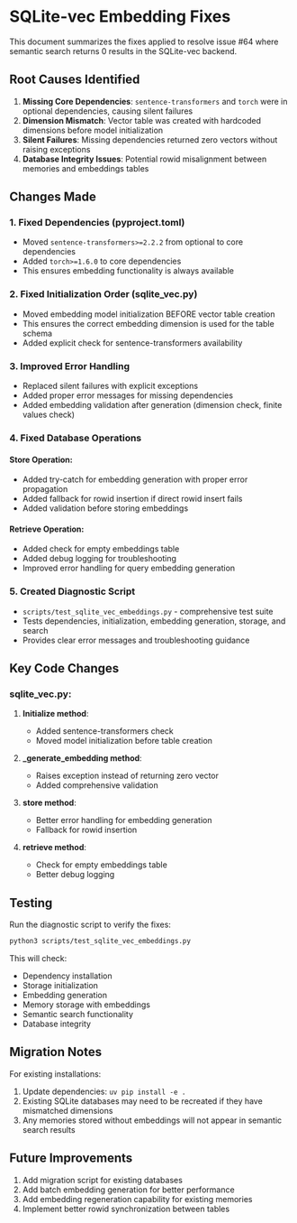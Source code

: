 # SQLite-vec Embedding Fixes

This document summarizes the fixes applied to resolve issue #64 where semantic search returns 0 results in the SQLite-vec backend.

## Root Causes Identified

1. **Missing Core Dependencies**: `sentence-transformers` and `torch` were in optional dependencies, causing silent failures
2. **Dimension Mismatch**: Vector table was created with hardcoded dimensions before model initialization
3. **Silent Failures**: Missing dependencies returned zero vectors without raising exceptions
4. **Database Integrity Issues**: Potential rowid misalignment between memories and embeddings tables

## Changes Made

### 1. Fixed Dependencies (pyproject.toml)

- Moved `sentence-transformers>=2.2.2` from optional to core dependencies
- Added `torch>=1.6.0` to core dependencies
- This ensures embedding functionality is always available

### 2. Fixed Initialization Order (sqlite_vec.py)

- Moved embedding model initialization BEFORE vector table creation
- This ensures the correct embedding dimension is used for the table schema
- Added explicit check for sentence-transformers availability

### 3. Improved Error Handling

- Replaced silent failures with explicit exceptions
- Added proper error messages for missing dependencies
- Added embedding validation after generation (dimension check, finite values check)

### 4. Fixed Database Operations

#### Store Operation:
- Added try-catch for embedding generation with proper error propagation
- Added fallback for rowid insertion if direct rowid insert fails
- Added validation before storing embeddings

#### Retrieve Operation:
- Added check for empty embeddings table
- Added debug logging for troubleshooting
- Improved error handling for query embedding generation

### 5. Created Diagnostic Script

- `scripts/test_sqlite_vec_embeddings.py` - comprehensive test suite
- Tests dependencies, initialization, embedding generation, storage, and search
- Provides clear error messages and troubleshooting guidance

## Key Code Changes

### sqlite_vec.py:

1. **Initialize method**: 
   - Added sentence-transformers check
   - Moved model initialization before table creation

2. **_generate_embedding method**:
   - Raises exception instead of returning zero vector
   - Added comprehensive validation

3. **store method**:
   - Better error handling for embedding generation
   - Fallback for rowid insertion

4. **retrieve method**:
   - Check for empty embeddings table
   - Better debug logging

## Testing

Run the diagnostic script to verify the fixes:

```bash
python3 scripts/test_sqlite_vec_embeddings.py
```

This will check:
- Dependency installation
- Storage initialization
- Embedding generation
- Memory storage with embeddings
- Semantic search functionality
- Database integrity

## Migration Notes

For existing installations:

1. Update dependencies: `uv pip install -e .`
2. Existing SQLite databases may need to be recreated if they have mismatched dimensions
3. Any memories stored without embeddings will not appear in semantic search results

## Future Improvements

1. Add migration script for existing databases
2. Add batch embedding generation for better performance
3. Add embedding regeneration capability for existing memories
4. Implement better rowid synchronization between tables